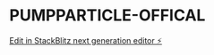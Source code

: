 # PUMPPARTICLE-OFFICAL

[Edit in StackBlitz next generation editor ⚡️](https://stackblitz.com/~/github.com/MasonNew/PUMPPARTICLE-OFFICAL)